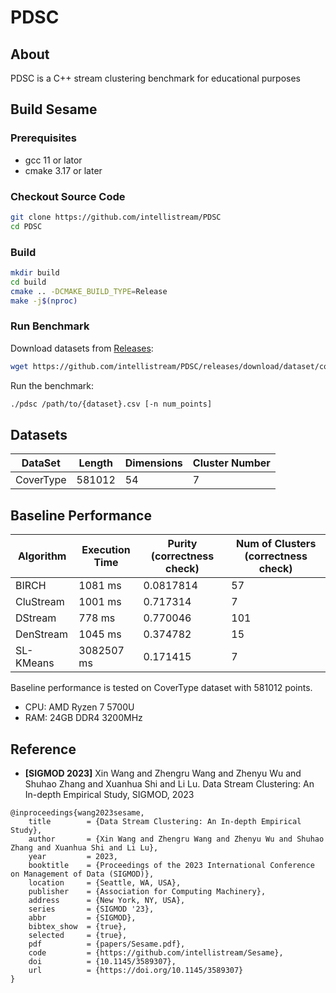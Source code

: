 # PDSC

<!-- [![version](https://img.shields.io/badge/cpp-c%2B%2B20-red)](https://github.com/intellistream/PDSC) -->
<!-- [![os](https://img.shields.io/badge/os-linux|macOS-yellow)](https://github.com/intellistream/PDSC) -->

## About

PDSC is a C++ stream clustering benchmark for educational purposes

## Build Sesame

### Prerequisites
- gcc 11 or lator
- cmake 3.17 or later

### Checkout Source Code
```bash
git clone https://github.com/intellistream/PDSC
cd PDSC
```

### Build
```bash
mkdir build
cd build
cmake .. -DCMAKE_BUILD_TYPE=Release
make -j$(nproc)
```

### Run Benchmark
Download datasets from [Releases](https://github.com/intellistream/PDSC/releases/tag/dataset):
```bash
wget https://github.com/intellistream/PDSC/releases/download/dataset/covtype.csv
```
Run the benchmark:
```bash
./pdsc /path/to/{dataset}.csv [-n num_points]
```

## Datasets

| DataSet   | Length | Dimensions | Cluster Number |
| --------- | ------ | ---------- | -------------- |
| CoverType | 581012 | 54         | 7              |


## Baseline Performance

| Algorithm | Execution Time | Purity (correctness check) | Num of Clusters (correctness check) |
| --------- | -------------- | -------------------------- | ----------------------------------- |
| BIRCH     | 1081 ms        | 0.0817814                  | 57                                  |
| CluStream | 1001 ms        | 0.717314                   | 7                                   |
| DStream   | 778 ms         | 0.770046                   | 101                                 |
| DenStream | 1045 ms        | 0.374782                   | 15                                  |
| SL-KMeans | 3082507 ms     | 0.171415                   | 7                                   |

Baseline performance is tested on CoverType dataset with 581012 points. 
- CPU: AMD Ryzen 7 5700U
- RAM: 24GB DDR4 3200MHz



## Reference

* **[SIGMOD 2023]** Xin Wang and Zhengru Wang and Zhenyu Wu and Shuhao Zhang and Xuanhua Shi and Li Lu. Data Stream Clustering: An In-depth Empirical Study, SIGMOD, 2023

```
@inproceedings{wang2023sesame,
	title        = {Data Stream Clustering: An In-depth Empirical Study},
	author       = {Xin Wang and Zhengru Wang and Zhenyu Wu and Shuhao Zhang and Xuanhua Shi and Li Lu},
	year         = 2023,
	booktitle    = {Proceedings of the 2023 International Conference on Management of Data (SIGMOD)},
	location     = {Seattle, WA, USA},
	publisher    = {Association for Computing Machinery},
	address      = {New York, NY, USA},
	series       = {SIGMOD '23},
	abbr         = {SIGMOD},
	bibtex_show  = {true},
	selected     = {true},
	pdf          = {papers/Sesame.pdf},
	code         = {https://github.com/intellistream/Sesame},
	doi	         = {10.1145/3589307},
    url          = {https://doi.org/10.1145/3589307}
}
```

